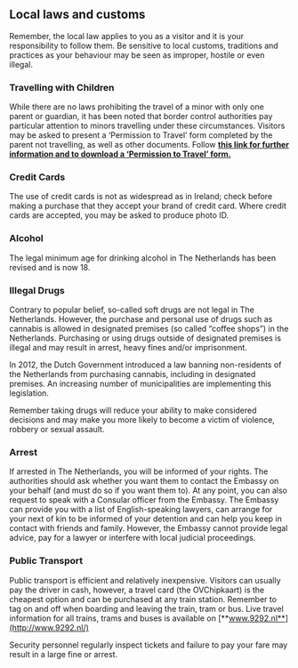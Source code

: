 ## Local laws and customs

Remember, the local law applies to you as a visitor and it is your responsibility to follow them. Be sensitive to local customs, traditions and practices as your behaviour may be seen as improper, hostile or even illegal.

### **Travelling with Children**

While there are no laws prohibiting the travel of a minor with only one parent or guardian, it has been noted that border control authorities pay particular attention to minors travelling under these circumstances. Visitors may be asked to present a ‘Permission to Travel’ form completed by the parent not travelling, as well as other documents. Follow [**this link for further information and to download a ‘Permission to Travel’ form.**](https://english.marechaussee.nl/topics/travelling-with-children)

### **Credit Cards**

The use of credit cards is not as widespread as in Ireland; check before making a purchase that they accept your brand of credit card. Where credit cards are accepted, you may be asked to produce photo ID.

### **Alcohol**

The legal minimum age for drinking alcohol in The Netherlands has been revised and is now 18.

### **Illegal Drugs**

Contrary to popular belief, so-called soft drugs are not legal in The Netherlands. However, the purchase and personal use of drugs such as cannabis is allowed in designated premises (so called “coffee shops”) in the Netherlands. Purchasing or using drugs outside of designated premises is illegal and may result in arrest, heavy fines and/or imprisonment.

In 2012, the Dutch Government introduced a law banning non-residents of the Netherlands from purchasing cannabis, including in designated premises. An increasing number of municipalities are implementing this legislation.

Remember taking drugs will reduce your ability to make considered decisions and may make you more likely to become a victim of violence, robbery or sexual assault.

### **Arrest**

If arrested in The Netherlands, you will be informed of your rights. The authorities should ask whether you want them to contact the Embassy on your behalf (and must do so if you want them to). At any point, you can also request to speak with a Consular officer from the Embassy. The Embassy can provide you with a list of English-speaking lawyers, can arrange for your next of kin to be informed of your detention and can help you keep in contact with friends and family. However, the Embassy cannot provide legal advice, pay for a lawyer or interfere with local judicial proceedings.

### **Public Transport**

Public transport is efficient and relatively inexpensive. Visitors can usually pay the driver in cash, however, a travel card (the OVChipkaart) is the cheapest option and can be purchased at any train station. Remember to tag on and off when boarding and leaving the train, tram or bus. Live travel information for all trains, trams and buses is available on [**www.9292.nl**](http://www.9292.nl/)

Security personnel regularly inspect tickets and failure to pay your fare may result in a large fine or arrest.